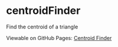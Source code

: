 # centroidFinder

Find the centroid of a triangle

Viewable on GitHub Pages: [Centroid Finder](https://freeflyfall.github.io/centroidFinder/)
